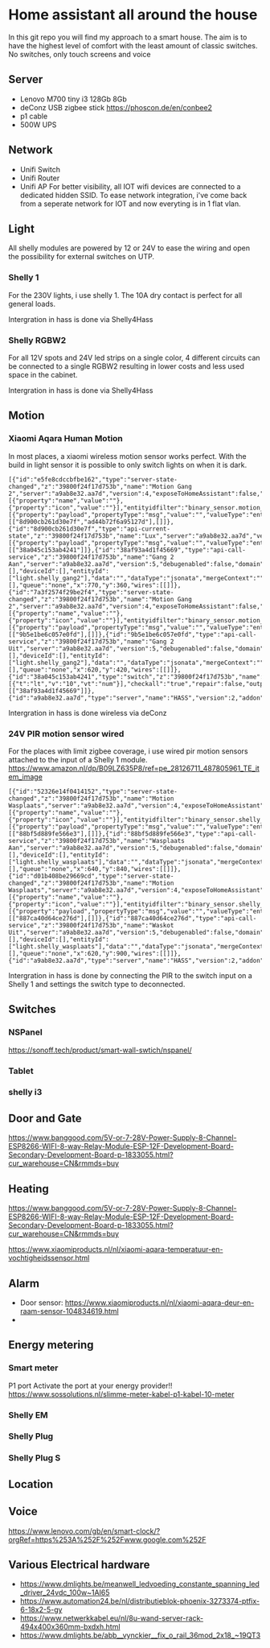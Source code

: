 # Home assistant all around the house

In this git repo you will find my approach to a smart house. The aim is to have the highest level of comfort with the least amount of classic switches. 
No switches, only touch screens and voice

## Server

- Lenovo M700 tiny i3 128Gb 8Gb
- deConz USB zigbee stick https://phoscon.de/en/conbee2
- p1 cable
- 500W UPS



## Network
- Unifi Switch
- Unifi Router
- Unifi AP
For better visibility, all IOT wifi devices are connected to a dedicated hidden SSID.
To ease network integration, i've come back from a seperate network for IOT and now everyting is in 1 flat vlan.

## Light
All shelly modules are powered by 12 or 24V to ease the wiring and open the possibility for external switches on UTP.


### Shelly 1
For the 230V lights, i use shelly 1. 
The 10A dry contact is perfect for all general loads.

Intergration in hass is done via Shelly4Hass


### Shelly RGBW2
For all 12V spots and 24V led strips
on a single color, 4 different circuits can be connected to a single RGBW2 resulting in lower costs and less used space in the cabinet.

Intergration in hass is done via Shelly4Hass

## Motion
### Xiaomi Aqara Human Motion 
In most places, a xiaomi wireless motion sensor works perfect. With the build in light sensor it is possible to only switch lights on when it is dark.

```
[{"id":"e5fe8cdccbfbe162","type":"server-state-changed","z":"39800f24f17d753b","name":"Motion Gang 2","server":"a9ab8e32.aa7d","version":4,"exposeToHomeAssistant":false,"haConfig":[{"property":"name","value":""},{"property":"icon","value":""}],"entityidfilter":"binary_sensor.motion_sensor_2_gang_2","entityidfiltertype":"exact","outputinitially":false,"state_type":"str","haltifstate":"on","halt_if_type":"str","halt_if_compare":"is","outputs":2,"output_only_on_state_change":true,"for":0,"forType":"num","forUnits":"minutes","ignorePrevStateNull":false,"ignorePrevStateUnknown":false,"ignorePrevStateUnavailable":false,"ignoreCurrentStateUnknown":false,"ignoreCurrentStateUnavailable":false,"outputProperties":[{"property":"payload","propertyType":"msg","value":"","valueType":"entityState"}],"x":180,"y":360,"wires":[["8d900cb261d30e7f","ad44b72f6a95127d"],[]]},{"id":"8d900cb261d30e7f","type":"api-current-state","z":"39800f24f17d753b","name":"Lux","server":"a9ab8e32.aa7d","version":3,"outputs":1,"halt_if":"","halt_if_type":"num","halt_if_compare":"is","entity_id":"sensor.motion_sensor_2_gang_2","state_type":"num","blockInputOverrides":false,"outputProperties":[{"property":"payload","propertyType":"msg","value":"","valueType":"entityState"}],"for":0,"forType":"num","forUnits":"minutes","override_topic":false,"state_location":"payload","override_payload":"msg","entity_location":"data","override_data":"msg","x":410,"y":360,"wires":[["38a045c153ab4241"]]},{"id":"38af93a4d1f45669","type":"api-call-service","z":"39800f24f17d753b","name":"Gang 2 Aan","server":"a9ab8e32.aa7d","version":5,"debugenabled":false,"domain":"light","service":"turn_on","areaId":[],"deviceId":[],"entityId":["light.shelly_gang2"],"data":"","dataType":"jsonata","mergeContext":"","mustacheAltTags":false,"outputProperties":[],"queue":"none","x":770,"y":360,"wires":[[]]},{"id":"7a3f2574f29be2f4","type":"server-state-changed","z":"39800f24f17d753b","name":"Motion Gang 2","server":"a9ab8e32.aa7d","version":4,"exposeToHomeAssistant":false,"haConfig":[{"property":"name","value":""},{"property":"icon","value":""}],"entityidfilter":"binary_sensor.motion_sensor_2_gang_2","entityidfiltertype":"exact","outputinitially":false,"state_type":"str","haltifstate":"off","halt_if_type":"str","halt_if_compare":"is","outputs":2,"output_only_on_state_change":true,"for":"0","forType":"num","forUnits":"minutes","ignorePrevStateNull":false,"ignorePrevStateUnknown":false,"ignorePrevStateUnavailable":false,"ignoreCurrentStateUnknown":false,"ignoreCurrentStateUnavailable":false,"outputProperties":[{"property":"payload","propertyType":"msg","value":"","valueType":"entityState"}],"x":180,"y":420,"wires":[["9b5e1be6c057e0fd"],[]]},{"id":"9b5e1be6c057e0fd","type":"api-call-service","z":"39800f24f17d753b","name":"Gang 2 Uit","server":"a9ab8e32.aa7d","version":5,"debugenabled":false,"domain":"light","service":"turn_off","areaId":[],"deviceId":[],"entityId":["light.shelly_gang2"],"data":"","dataType":"jsonata","mergeContext":"","mustacheAltTags":false,"outputProperties":[],"queue":"none","x":620,"y":420,"wires":[[]]},{"id":"38a045c153ab4241","type":"switch","z":"39800f24f17d753b","name":"","property":"payload","propertyType":"msg","rules":[{"t":"lt","v":"10","vt":"num"}],"checkall":"true","repair":false,"outputs":1,"x":590,"y":360,"wires":[["38af93a4d1f45669"]]},{"id":"a9ab8e32.aa7d","type":"server","name":"HASS","version":2,"addon":true,"rejectUnauthorizedCerts":true,"ha_boolean":"y|yes|true|on|home|open","connectionDelay":true,"cacheJson":true,"heartbeat":false,"heartbeatInterval":"30"}]
```

Intergration in hass is done wireless via deConz

### 24V PIR motion sensor wired
For the places with limit zigbee coverage, i use wired pir motion sensors attached to the input of a Shelly 1 module.
https://www.amazon.nl/dp/B09LZ635P8/ref=pe_28126711_487805961_TE_item_image

```
[{"id":"52326e14f0414152","type":"server-state-changed","z":"39800f24f17d753b","name":"Motion Wasplaats","server":"a9ab8e32.aa7d","version":4,"exposeToHomeAssistant":false,"haConfig":[{"property":"name","value":""},{"property":"icon","value":""}],"entityidfilter":"binary_sensor.shelly_wasplaats_switch","entityidfiltertype":"exact","outputinitially":false,"state_type":"str","haltifstate":"on","halt_if_type":"str","halt_if_compare":"is","outputs":2,"output_only_on_state_change":true,"for":0,"forType":"num","forUnits":"minutes","ignorePrevStateNull":false,"ignorePrevStateUnknown":false,"ignorePrevStateUnavailable":false,"ignoreCurrentStateUnknown":false,"ignoreCurrentStateUnavailable":false,"outputProperties":[{"property":"payload","propertyType":"msg","value":"","valueType":"entityState"}],"x":190,"y":840,"wires":[["88bf5d889fe566e3"],[]]},{"id":"88bf5d889fe566e3","type":"api-call-service","z":"39800f24f17d753b","name":"Wasplaats Aan","server":"a9ab8e32.aa7d","version":5,"debugenabled":false,"domain":"light","service":"turn_on","areaId":[],"deviceId":[],"entityId":["light.shelly_wasplaats"],"data":"","dataType":"jsonata","mergeContext":"","mustacheAltTags":false,"outputProperties":[],"queue":"none","x":640,"y":840,"wires":[[]]},{"id":"d01b408be29669cd","type":"server-state-changed","z":"39800f24f17d753b","name":"Motion Wasplaats","server":"a9ab8e32.aa7d","version":4,"exposeToHomeAssistant":false,"haConfig":[{"property":"name","value":""},{"property":"icon","value":""}],"entityidfilter":"binary_sensor.shelly_wasplaats_switch","entityidfiltertype":"exact","outputinitially":false,"state_type":"str","haltifstate":"off","halt_if_type":"str","halt_if_compare":"is","outputs":2,"output_only_on_state_change":true,"for":"0","forType":"num","forUnits":"minutes","ignorePrevStateNull":false,"ignorePrevStateUnknown":false,"ignorePrevStateUnavailable":false,"ignoreCurrentStateUnknown":false,"ignoreCurrentStateUnavailable":false,"outputProperties":[{"property":"payload","propertyType":"msg","value":"","valueType":"entityState"}],"x":190,"y":900,"wires":[["887ca40d64ce276d"],[]]},{"id":"887ca40d64ce276d","type":"api-call-service","z":"39800f24f17d753b","name":"Waskot Uit","server":"a9ab8e32.aa7d","version":5,"debugenabled":false,"domain":"light","service":"turn_off","areaId":[],"deviceId":[],"entityId":["light.shelly_wasplaats"],"data":"","dataType":"jsonata","mergeContext":"","mustacheAltTags":false,"outputProperties":[],"queue":"none","x":620,"y":900,"wires":[[]]},{"id":"a9ab8e32.aa7d","type":"server","name":"HASS","version":2,"addon":true,"rejectUnauthorizedCerts":true,"ha_boolean":"y|yes|true|on|home|open","connectionDelay":true,"cacheJson":true,"heartbeat":false,"heartbeatInterval":"30"}]
```
Intergration in hass is done by connecting the PIR to the switch input on a Shelly 1 and settings the switch type to deconnected.

## Switches
### NSPanel
https://sonoff.tech/product/smart-wall-swtich/nspanel/

### Tablet

### shelly i3


## Door and Gate
https://www.banggood.com/5V-or-7-28V-Power-Supply-8-Channel-ESP8266-WIFI-8-way-Relay-Module-ESP-12F-Development-Board-Secondary-Development-Board-p-1833055.html?cur_warehouse=CN&rmmds=buy

## Heating
https://www.banggood.com/5V-or-7-28V-Power-Supply-8-Channel-ESP8266-WIFI-8-way-Relay-Module-ESP-12F-Development-Board-Secondary-Development-Board-p-1833055.html?cur_warehouse=CN&rmmds=buy

https://www.xiaomiproducts.nl/nl/xiaomi-aqara-temperatuur-en-vochtigheidssensor.html


## Alarm
- Door sensor: https://www.xiaomiproducts.nl/nl/xiaomi-aqara-deur-en-raam-sensor-104834619.html
- 

## Energy metering
### Smart meter
P1 port
Activate the port at your energy provider!!
https://www.sossolutions.nl/slimme-meter-kabel-p1-kabel-10-meter

### Shelly EM

### Shelly Plug 

### Shelly Plug S


## Location


## Voice
https://www.lenovo.com/gb/en/smart-clock/?orgRef=https%253A%252F%252Fwww.google.com%252F




## Various Electrical hardware
- https://www.dmlights.be/meanwell_ledvoeding_constante_spanning_led_driver_24vdc_100w~1AI65
- https://www.automation24.be/nl/distributieblok-phoenix-3273374-ptfix-6-18x2-5-gy
- https://www.netwerkkabel.eu/nl/8u-wand-server-rack-494x400x360mm-bxdxh.html
- https://www.dmlights.be/abb__vynckier__fix_o_rail_36mod_2x18_~19QT3


